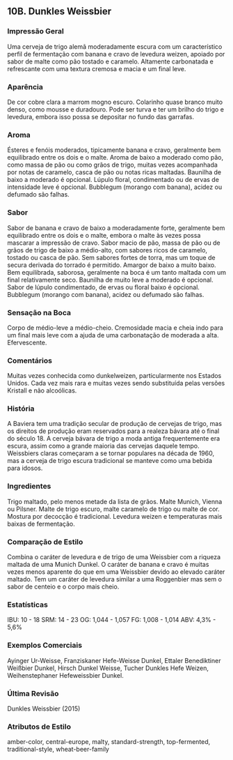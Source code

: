## 10B. Dunkles Weissbier

### Impressão Geral

Uma cerveja de trigo alemã moderadamente escura com um característico perfil de fermentação com banana e cravo de levedura weizen, apoiado por sabor de malte como pão tostado e caramelo. Altamente carbonatada e refrescante com uma textura cremosa e macia e um final leve.

### Aparência

De cor cobre clara a marrom mogno escuro. Colarinho quase branco muito denso, como mousse e duradouro. Pode ser turva e ter um brilho do trigo e levedura, embora isso possa se depositar no fundo das garrafas.

### Aroma

Ésteres e fenóis moderados, tipicamente banana e cravo, geralmente bem equilibrado entre os dois e o malte. Aroma de baixo a moderado como pão, como massa de pão ou como grãos de trigo, muitas vezes acompanhada por notas de caramelo, casca de pão ou notas ricas maltadas. Baunilha de baixo a moderado é opcional. Lúpulo floral, condimentado ou de ervas de intensidade leve é opcional. Bubblegum (morango com banana), acidez ou defumado são falhas.

### Sabor

Sabor de banana e cravo de baixo a moderadamente forte, geralmente bem equilibrado entre os dois e o malte, embora o malte às vezes possa mascarar a impressão de cravo. Sabor macio de pão, massa de pão ou de grãos de trigo de baixo a médio-alto, com sabores ricos de caramelo, tostado ou casca de pão. Sem sabores fortes de torra, mas um toque de secura derivada do torrado é permitido. Amargor de baixo a muito baixo. Bem equilibrada, saborosa, geralmente na boca é um tanto maltada com um final relativamente seco. Baunilha de muito leve a moderado é opcional. Sabor de lúpulo condimentado, de ervas ou floral baixo é opcional. Bubblegum (morango com banana), acidez ou defumado são falhas.

### Sensação na Boca

Corpo de médio-leve a médio-cheio. Cremosidade macia e cheia indo para um final mais leve com a ajuda de uma carbonatação de moderada a alta. Efervescente.

### Comentários

Muitas vezes conhecida como dunkelweizen, particularmente nos Estados Unidos. Cada vez mais rara e muitas vezes sendo substituída pelas versões Kristall e não alcoólicas.

### História

A Baviera tem uma tradição secular de produção de cervejas de trigo, mas os direitos de produção eram reservados para a realeza bávara até o final do século 18. A cerveja bávara de trigo a moda antiga frequentemente era escura, assim como a grande maioria das cervejas daquele tempo. Weissbiers claras começaram a se tornar populares na década de 1960, mas a cerveja de trigo escura tradicional se manteve como uma bebida para idosos.

### Ingredientes

Trigo maltado, pelo menos metade da lista de grãos. Malte Munich, Vienna ou Pilsner. Malte de trigo escuro, malte caramelo de trigo ou malte de cor. Mostura por decocção é tradicional. Levedura weizen e temperaturas mais baixas de fermentação.

### Comparação de Estilo

Combina o caráter de levedura e de trigo de uma Weissbier com a riqueza maltada de uma Munich Dunkel. O caráter de banana e cravo é muitas vezes menos aparente do que em uma Weissbier devido ao elevado caráter maltado. Tem um caráter de levedura similar a uma Roggenbier mas sem o sabor de centeio e o corpo mais cheio.

### Estatísticas

IBU: 10 - 18
SRM: 14 - 23
OG: 1,044 - 1,057
FG: 1,008 - 1,014
ABV: 4,3% - 5,6%

### Exemplos Comerciais

Ayinger Ur-Weisse, Franziskaner Hefe-Weisse Dunkel, Ettaler Benediktiner Weißbier Dunkel, Hirsch Dunkel Weisse, Tucher Dunkles Hefe Weizen, Weihenstephaner Hefeweissbier Dunkel.

### Última Revisão

Dunkles Weissbier (2015)

### Atributos de Estilo

amber-color, central-europe, malty, standard-strength, top-fermented, traditional-style, wheat-beer-family
